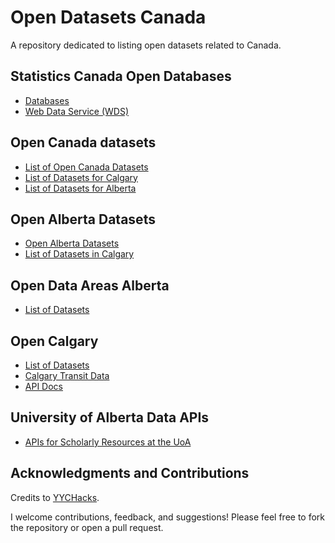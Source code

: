 # Open Datasets Canada
A repository dedicated to listing open datasets related to Canada. 

## Statistics Canada Open Databases

- [Databases](https://www.statcan.gc.ca/en/lode/databases)
- [Web Data Service (WDS)](https://www.statcan.gc.ca/en/developers/wds)

## Open Canada datasets

- [List of Open Canada Datasets](https://search.open.canada.ca/opendata/)
- [List of Datasets for Calgary](https://search.open.canada.ca/opendata/?od-search-portal=Open+Data&search_text=calgary)
- [List of Datasets for Alberta](https://open.canada.ca/data/en/organization/ab?page=5)

## Open Alberta Datasets

- [Open Alberta Datasets](https://open.alberta.ca/dataset)
- [List of Datasets in Calgary](https://open.alberta.ca/dataset?q=%22Calgary%22)

## Open Data Areas Alberta

- [List of Datasets](https://www.opendataareas.ca/#data)

## Open Calgary

- [List of Datasets](https://data.calgary.ca/browse)
- [Calgary Transit Data](https://data.calgary.ca/browse?tags=lrt&utf8=%E2%9C%93)
- [API Docs](https://dev.socrata.com/docs/endpoints.html)

## University of Alberta Data APIs

- [APIs for Scholarly Resources at the UoA](https://www.library.ualberta.ca/about-us/open-data/api)

## Acknowledgments and Contributions

Credits to [YYCHacks](https://yychacks.ca/). 

I welcome contributions, feedback, and suggestions! Please feel free to fork the repository or open a pull request.
